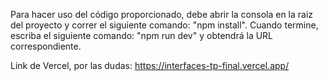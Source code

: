 Para hacer uso del código proporcionado, debe abrir la consola en la raiz del proyecto y correr el siguiente comando: "npm install". Cuando termine, escriba el siguiente comando: "npm run dev" y obtendrá la URL correspondiente.

Link de Vercel, por las dudas: https://interfaces-tp-final.vercel.app/
